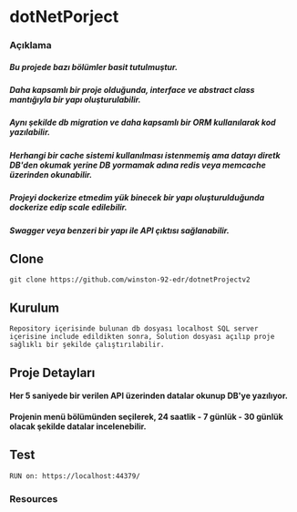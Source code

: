# dotNetPorject

### Açıklama
  ##### Bu projede bazı bölümler basit tutulmuştur. 
  ##### Daha kapsamlı bir proje olduğunda, interface ve abstract class mantığıyla bir yapı oluşturulabilir. 
  ##### Aynı şekilde db migration ve daha kapsamlı bir ORM kullanılarak kod yazılabilir. 
  ##### Herhangi bir cache sistemi kullanılması istenmemiş ama datayı diretk DB'den okumak yerine DB yormamak adına redis veya memcache üzerinden okunabilir.
  ##### Projeyi dockerize etmedim yük binecek bir yapı oluşturulduğunda dockerize edip scale edilebilir.
  ##### Swagger veya benzeri bir yapı ile API çıktısı sağlanabilir.

## Clone
    git clone https://github.com/winston-92-edr/dotnetProjectv2
    
## Kurulum
    Repository içerisinde bulunan db dosyası localhost SQL server içerisine include edildikten sonra, Solution dosyası açılıp proje sağlıklı bir şekilde çalıştırılabilir.
    
## Proje Detayları
   #### Her 5 saniyede bir verilen API üzerinden datalar okunup DB'ye yazılıyor.
   #### Projenin menü bölümünden seçilerek, 24 saatlik - 7 günlük - 30 günlük olacak şekilde datalar incelenebilir.

## Test
    RUN on: https://localhost:44379/

### Resources
    
